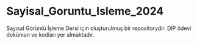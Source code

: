 # Sayisal_Goruntu_Isleme_2024
Sayısal Görüntü İşleme Dersi için oluşturulmuş bir repositorydir. DIP ödevi doküman ve kodları yer almaktadır.
